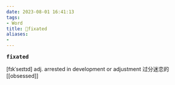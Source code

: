 ```yaml
---
date: 2023-08-01 16:41:13
tags: 
- Word
title: 📖fixated
aliases: 
- 
---
```


<pre><strong>fixated</strong></pre>

[fɪkˈseɪtɪd]
adj. arrested in development or adjustment 过分迷恋的
[[obsessed]]

